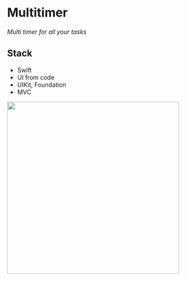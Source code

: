 # Multitimer
*Multi timer for all your tasks*

## Stack
- Swift
- UI from code
- UIKit, Foundation
- MVC

<img src="https://user-images.githubusercontent.com/77940475/125296990-80df0680-e32f-11eb-82e9-c4b7a7f657c3.png"  height="400">         
